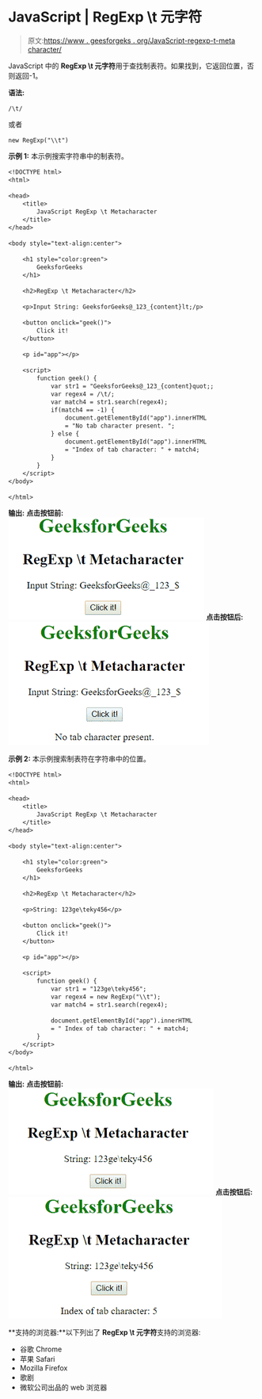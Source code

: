 # JavaScript | RegExp \t 元字符

> 原文:[https://www . geesforgeks . org/JavaScript-regexp-t-meta character/](https://www.geeksforgeeks.org/javascript-regexp-t-metacharacter/)

JavaScript 中的 **RegExp \t 元字符**用于查找制表符。如果找到，它返回位置，否则返回-1。

**语法:**

```
/\t/ 
```

或者

```
new RegExp("\\t")
```

**示例 1:** 本示例搜索字符串中的制表符。

```
<!DOCTYPE html>
<html>

<head>
    <title>
        JavaScript RegExp \t Metacharacter
    </title>
</head>

<body style="text-align:center">

    <h1 style="color:green">
        GeeksforGeeks
    </h1>

    <h2>RegExp \t Metacharacter</h2>

    <p>Input String: GeeksforGeeks@_123_{content}lt;/p>

    <button onclick="geek()">
        Click it!
    </button>

    <p id="app"></p>

    <script>
        function geek() {
            var str1 = "GeeksforGeeks@_123_{content}quot;;
            var regex4 = /\t/;
            var match4 = str1.search(regex4);
            if(match4 == -1) {         
                document.getElementById("app").innerHTML
                = "No tab character present. ";
            } else {
                document.getElementById("app").innerHTML
                = "Index of tab character: " + match4;
            }
        }
    </script>
</body>

</html>                    
```

**输出:**
**点击按钮前:**
![backt](img/4d3d491008f2c0b7a307d659d34f9383.png)
**点击按钮后:**
![backt](img/8151c3c958d1b89857da276ebcb689a9.png)

**示例 2:** 本示例搜索制表符在字符串中的位置。

```
<!DOCTYPE html>
<html>

<head>
    <title>
        JavaScript RegExp \t Metacharacter
    </title>
</head>

<body style="text-align:center">

    <h1 style="color:green">
        GeeksforGeeks
    </h1>

    <h2>RegExp \t Metacharacter</h2>

    <p>String: 123ge\teky456</p>

    <button onclick="geek()">
        Click it!
    </button>

    <p id="app"></p>

    <script>
        function geek() {
            var str1 = "123ge\teky456";
            var regex4 = new RegExp("\\t");         
            var match4 = str1.search(regex4);

            document.getElementById("app").innerHTML
            = " Index of tab character: " + match4;
        }
    </script>
</body>

</html>                    
```

**输出:**
**点击按钮前:**
![backt](img/fd0674ba0e188d4109676478c1c6defe.png)
**点击按钮后:**
![backt](img/628e15a7cf6c0bcfecb25e4d9448c7d4.png)

**支持的浏览器:**以下列出了 **RegExp \t 元字符**支持的浏览器:

*   谷歌 Chrome
*   苹果 Safari
*   Mozilla Firefox
*   歌剧
*   微软公司出品的 web 浏览器